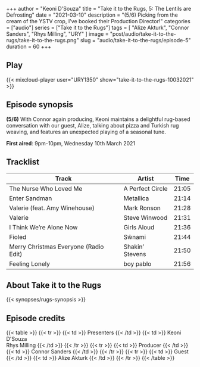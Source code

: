 +++
author = "Keoni D'Souza"
title = "Take it to the Rugs, 5: The Lentils are Defrosting"
date = "2021-03-10"
description = "(5/6) Picking from the cream of the YSTV crop, I've booked their Production Director!"
categories = ["audio"]
series = ["Take it to the Rugs"]
tags = [
    "Alize Akturk",
    "Connor Sanders",
    "Rhys Milling",
    "URY"
]
image = "post/audio/take-it-to-the-rugs/take-it-to-the-rugs.png"
slug = "audio/take-it-to-the-rugs/episode-5"
duration = 60
+++

## Play

{{< mixcloud-player user="URY1350" show="take-it-to-the-rugs-10032021" >}}

## Episode synopsis

**(5/6)** With Connor again producing, Keoni maintains a delightful rug-based conversation with our guest, Alize, talking about pizza and Turkish rug weaving, and features an unexpected playing of a seasonal tune.

**First aired**: 9pm-10pm, Wednesday 10th March 2021

## Tracklist

| Track                                 | Artist           | Time  |
|---------------------------------------|------------------|-------|
| The Nurse Who Loved Me                | A Perfect Circle | 21:05 |
| Enter Sandman                         | Metallica        | 21:14 |
| Valerie (feat. Amy Winehouse)         | Mark Ronson      | 21:28 |
| Valerie                               | Steve Winwood    | 21:31 |
| I Think We’re Alone Now               | Girls Aloud      | 21:36 |
| Fioled                                | Sŵnami           | 21:44 |
| Merry Christmas Everyone (Radio Edit) | Shakin’ Stevens  | 21:50 |
| Feeling Lonely                        | boy pablo        | 21:56 |

## About Take it to the Rugs

{{< synopses/rugs-synopsis >}}

## Episode credits

{{< table >}}
    {{< tr >}}
        {{< td >}}
            Presenters
        {{< /td >}}
        {{< td >}}
            Keoni D'Souza<br>Rhys Milling
        {{< /td >}}
    {{< /tr >}}
    {{< tr >}}
        {{< td >}}
            Producer
        {{< /td >}}
        {{< td >}}
            Connor Sanders
        {{< /td >}}
    {{< /tr >}}
    {{< tr >}}
        {{< td >}}
            Guest
        {{< /td >}}
        {{< td >}}
            Alize Akturk
        {{< /td >}}
    {{< /tr >}}
{{< /table >}}